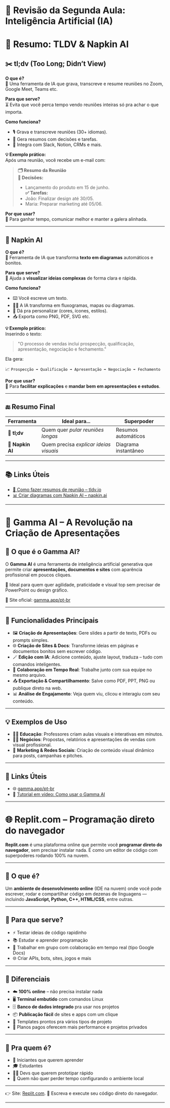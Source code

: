# 🤖 Revisão da Segunda Aula: Inteligência Artificial (IA)

# 🧠 Resumo: TLDV & Napkin AI

## ✂️ tl;dv (Too Long; Didn’t View)

**O que é?**  
🎥 Uma ferramenta de IA que grava, transcreve e resume reuniões no Zoom, Google Meet, Teams etc.

**Para que serve?**  
⏳ Evita que você perca tempo vendo reuniões inteiras só pra achar o que importa.

**Como funciona?**
- 🎙️ Grava e transcreve reuniões (30+ idiomas).
- 📝 Gera resumos com decisões e tarefas.
- 🔗 Integra com Slack, Notion, CRMs e mais.

**💡 Exemplo prático:**  
Após uma reunião, você recebe um e-mail com:

> **🗂️ Resumo da Reunião**  
> **📌 Decisões:**  
> - Lançamento do produto em 15 de junho.  
> **✅ Tarefas:**  
> - João: Finalizar design até 30/05.  
> - Maria: Preparar marketing até 05/06.

**Por que usar?**  
🧩 Para ganhar tempo, comunicar melhor e manter a galera alinhada.

---

## 🧾 Napkin AI

**O que é?**  
🧠 Ferramenta de IA que transforma **texto em diagramas** automáticos e bonitos.

**Para que serve?**  
🧩 Ajuda a **visualizar ideias complexas** de forma clara e rápida.

**Como funciona?**
- ⌨️ Você escreve um texto.
- 🧙‍♂️ A IA transforma em fluxogramas, mapas ou diagramas.
- 🎨 Dá pra personalizar (cores, ícones, estilos).
- 📤 Exporta como PNG, PDF, SVG etc.

**💡 Exemplo prático:**  
Inserindo o texto:

> "O processo de vendas inclui prospecção, qualificação, apresentação, negociação e fechamento."

Ela gera:

📈 `Prospecção ➡️ Qualificação ➡️ Apresentação ➡️ Negociação ➡️ Fechamento`

**Por que usar?**  
🧠 Para **facilitar explicações** e **mandar bem em apresentações e estudos**.

---

## 🔚 Resumo Final

| Ferramenta | Ideal para... | Superpoder |
|-----------|----------------|------------|
| 🎥 **tl;dv** | Quem quer *pular reuniões longas* | Resumos automáticos |
| 🧾 **Napkin AI** | Quem precisa *explicar ideias visuais* | Diagrama instantâneo |

---

## 📚 Links Úteis

- [📝 Como fazer resumos de reunião – tldv.io](https://tldv.io/pt-br/)
- [📊 Criar diagramas com Napkin AI – napkin.ai](https://www.napkin.ai/)

---

# 🤖 Gamma AI – A Revolução na Criação de Apresentações

## 🚀 O que é o Gamma AI?

O **Gamma AI** é uma ferramenta de inteligência artificial generativa que permite criar **apresentações, documentos e sites** com aparência profissional em poucos cliques.

🧠 Ideal para quem quer agilidade, praticidade e visual top sem precisar de PowerPoint ou design gráfico.

🔗 Site oficial: [gamma.app/pt-br](https://gamma.app/pt-br)

---

## 🎯 Funcionalidades Principais

- 🖼️ **Criação de Apresentações**: Gere slides a partir de texto, PDFs ou prompts simples.
- 🌐 **Criação de Sites & Docs**: Transforme ideias em páginas e documentos bonitos sem escrever código.
- 🪄 **Edição com IA**: Adicione conteúdo, ajuste layout, traduza – tudo com comandos inteligentes.
- 👥 **Colaboração em Tempo Real**: Trabalhe junto com sua equipe no mesmo arquivo.
- 📤 **Exportação & Compartilhamento**: Salve como PDF, PPT, PNG ou publique direto na web.
- 📊 **Análise de Engajamento**: Veja quem viu, clicou e interagiu com seu conteúdo.

---

## 💡 Exemplos de Uso

- 👨‍🏫 **Educação**: Professores criam aulas visuais e interativas em minutos.
- 🧑‍💼 **Negócios**: Propostas, relatórios e apresentações de vendas com visual profissional.
- 📣 **Marketing & Redes Sociais**: Criação de conteúdo visual dinâmico para posts, campanhas e pitches.

---

## 🔗 Links Úteis

- 🌐 [gamma.app/pt-br](https://gamma.app/pt-br)
- 🎥 [Tutorial em vídeo: Como usar o Gamma AI](https://www.youtube.com/watch?v=FasHAWUFDeI)

---

# 🌐 Replit.com – Programação direto do navegador

**Replit.com** é uma plataforma online que permite você **programar direto do navegador**, sem precisar instalar nada. É como um editor de código com superpoderes rodando 100% na nuvem.

---

## 🔧 O que é?
Um **ambiente de desenvolvimento online** (IDE na nuvem) onde você pode escrever, rodar e compartilhar código em dezenas de linguagens — incluindo **JavaScript, Python, C++, HTML/CSS**, entre outras.

---

## 🚀 Para que serve?
- ⚡ Testar ideias de código rapidinho  
- 📚 Estudar e aprender programação  
- 🤝 Trabalhar em grupo com colaboração em tempo real (tipo Google Docs)  
- 🌐 Criar APIs, bots, sites, jogos e mais

---

## 🎯 Diferenciais
- ☁️ **100% online** – não precisa instalar nada
- 🖥️ **Terminal embutido** com comandos Linux
- 🗄️ **Banco de dados integrado** pra usar nos projetos
- 📦 **Publicação fácil** de sites e apps com um clique
- 🧰 Templates prontos pra vários tipos de projeto
- 💸 Planos pagos oferecem mais performance e projetos privados

---

## 🧠 Pra quem é?
- 👶 Iniciantes que querem aprender
- 🎓 Estudantes
- 👨‍💻 Devs que querem prototipar rápido
- 🧪 Quem não quer perder tempo configurando o ambiente local

---

👉 Site: [Replit.com](https://replit.com).
🎉 Escreva e execute seu código direto do navegador.

---
